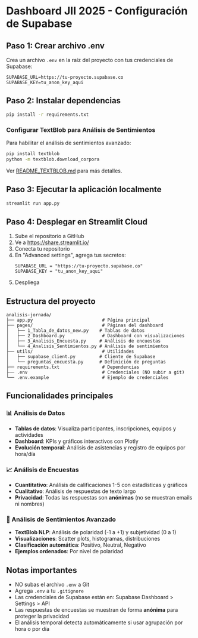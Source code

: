 # Dashboard JII 2025 - Configuración de Supabase

## Paso 1: Crear archivo .env

Crea un archivo `.env` en la raíz del proyecto con tus credenciales de Supabase:

```
SUPABASE_URL=https://tu-proyecto.supabase.co
SUPABASE_KEY=tu_anon_key_aqui
```

## Paso 2: Instalar dependencias

```bash
pip install -r requirements.txt
```

### Configurar TextBlob para Análisis de Sentimientos

Para habilitar el análisis de sentimientos avanzado:

```bash
pip install textblob
python -m textblob.download_corpora
```

Ver [README_TEXTBLOB.md](README_TEXTBLOB.md) para más detalles.

## Paso 3: Ejecutar la aplicación localmente

```bash
streamlit run app.py
```

## Paso 4: Desplegar en Streamlit Cloud

1. Sube el repositorio a GitHub
2. Ve a https://share.streamlit.io/
3. Conecta tu repositorio
4. En "Advanced settings", agrega tus secretos:
   ```
   SUPABASE_URL = "https://tu-proyecto.supabase.co"
   SUPABASE_KEY = "tu_anon_key_aqui"
   ```
5. Despliega

## Estructura del proyecto

```
analisis-jornada/
├── app.py                          # Página principal
├── pages/                          # Páginas del dashboard
│   ├── 1_Tabla_de_datos_new.py    # Tablas de datos
│   ├── 2_Dashboard.py              # Dashboard con visualizaciones
│   ├── 3_Analisis_Encuesta.py     # Análisis de encuestas
│   └── 4_Analisis_Sentimientos.py # Análisis de sentimientos
├── utils/                          # Utilidades
│   ├── supabase_client.py         # Cliente de Supabase
│   └── preguntas_encuesta.py      # Definición de preguntas
├── requirements.txt                # Dependencias
├── .env                            # Credenciales (NO subir a git)
└── .env.example                    # Ejemplo de credenciales
```

## Funcionalidades principales

### 📊 Análisis de Datos
- **Tablas de datos**: Visualiza participantes, inscripciones, equipos y actividades
- **Dashboard**: KPIs y gráficos interactivos con Plotly
- **Evolución temporal**: Análisis de asistencias y registro de equipos por hora/día

### 📈 Análisis de Encuestas
- **Cuantitativo**: Análisis de calificaciones 1-5 con estadísticas y gráficos
- **Cualitativo**: Análisis de respuestas de texto largo
- **Privacidad**: Todas las respuestas son **anónimas** (no se muestran emails ni nombres)

### 💬 Análisis de Sentimientos Avanzado
- **TextBlob NLP**: Análisis de polaridad (-1 a +1) y subjetividad (0 a 1)
- **Visualizaciones**: Scatter plots, histogramas, distribuciones
- **Clasificación automática**: Positivo, Neutral, Negativo
- **Ejemplos ordenados**: Por nivel de polaridad

## Notas importantes

- NO subas el archivo `.env` a Git
- Agrega `.env` a tu `.gitignore`
- Las credenciales de Supabase están en: Supabase Dashboard > Settings > API
- Las respuestas de encuestas se muestran de forma **anónima** para proteger la privacidad
- El análisis temporal detecta automáticamente si usar agrupación por hora o por día
